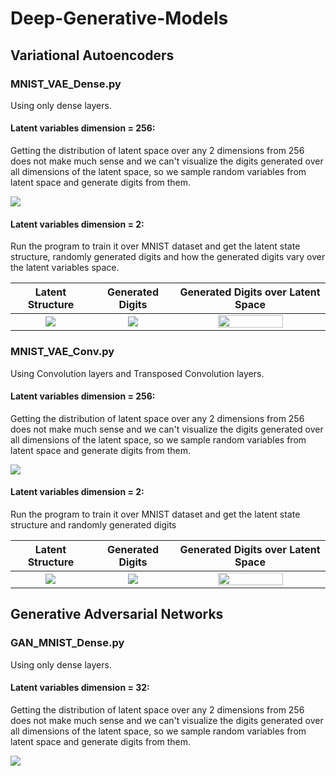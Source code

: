 <h1> Deep-Generative-Models </h1>

<h2> Variational Autoencoders </h2>

<h3> MNIST_VAE_Dense.py </h3>

Using only dense layers.

<h4> Latent variables dimension = 256: </h4>

Getting the distribution of latent space over any 2 dimensions from 256 does not make much sense and we can't visualize the digits generated over all dimensions of the latent space, so we sample random variables from latent space and generate digits from them.

![](https://user-images.githubusercontent.com/19748754/29238286-bd461412-7f4f-11e7-9845-695b0d09f3ed.png)

<h4> Latent variables dimension = 2: </h4>

Run the program to train it over MNIST dataset and get the latent state structure, randomly generated digits and how the generated digits vary over the latent variables space.

Latent Structure           |  Generated Digits        |  Generated Digits over Latent Space
:-------------------------:|:-------------------------: | :----------------------------------:
![](https://user-images.githubusercontent.com/19748754/29238283-bd44e132-7f4f-11e7-8839-27010784ddf4.png)  |  ![](https://user-images.githubusercontent.com/19748754/29238284-bd44df3e-7f4f-11e7-8d8b-3a5d976e012d.png)  |  <img src="https://user-images.githubusercontent.com/19748754/29238285-bd45d02e-7f4f-11e7-9be8-905df10c256a.png" width= 68% height= 28% />

<h3> MNIST_VAE_Conv.py </h3>

Using Convolution layers and Transposed Convolution layers.

<h4> Latent variables dimension = 256: </h4>

Getting the distribution of latent space over any 2 dimensions from 256 does not make much sense and we can't visualize the digits generated over all dimensions of the latent space, so we sample random variables from latent space and generate digits from them.

![](https://user-images.githubusercontent.com/19748754/29492913-65bff302-85a8-11e7-86fd-f2f0dd558aea.png)

<h4> Latent variables dimension = 2: </h4>

Run the program to train it over MNIST dataset and get the latent state structure and randomly generated digits

Latent Structure           |  Generated Digits        |  Generated Digits over Latent Space
:-------------------------:|:-------------------------: | :----------------------------------:
![](https://user-images.githubusercontent.com/19748754/29492915-65c6a454-85a8-11e7-8b28-1125d9610258.png)  |  ![](https://user-images.githubusercontent.com/19748754/29492914-65c0794e-85a8-11e7-8893-8623229a7cc4.png)  |  <img src="https://user-images.githubusercontent.com/19748754/29493457-fed4d5c0-85b3-11e7-9c60-19dbd4115224.png" width= 68% height= 28% />

<h2> Generative Adversarial Networks </h2>

<h3> GAN_MNIST_Dense.py </h3>

Using only dense layers.

<h4> Latent variables dimension = 32: </h4>

Getting the distribution of latent space over any 2 dimensions from 256 does not make much sense and we can't visualize the digits generated over all dimensions of the latent space, so we sample random variables from latent space and generate digits from them.

![](https://user-images.githubusercontent.com/19748754/29492912-65bdc7b2-85a8-11e7-930d-c934e772dfe9.png)
